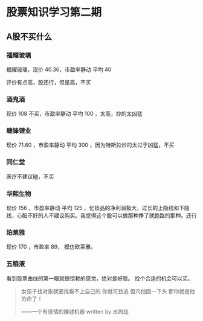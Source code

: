# 股票知识学习第二期

## A股不买什么

### 福耀玻璃

福耀玻璃，现价 40.36，市盈率静动 平均 40 

评价有点高，股还行，但是高，不买

### 酒鬼酒

现价 108 不买，市盈率静动 平均 100 ，太高，炒的太凶猛

### 赣锋锂业

现价 71.60 ，市盈率静动 平均 300 ，因为特斯拉炒的太过于凶猛，不买

### 同仁堂

医疗不建议碰，不买

### 华熙生物

现价 156 ，市盈率静动 平均 125 ，化妆品的净利润极大，过长的上隐线和下隐线，心脏不好的人不建议购买。我觉得这个股可以做那种挣了就跑路的那种。还行

### 珀莱雅

现价 170 ，市盈率 89， 模仿欧莱雅。

### 五粮液

看到股票曲线的第一眼就很惊艳的感觉，绝对是好股。 找个合适的机会可以买。

> 女孩子找对象就要找看不上自己的 你就可劲追 但凡他回一下头 那你就是他的命了！
> 
>  ——一个有感情的赚钱机器 written by 水玲珑